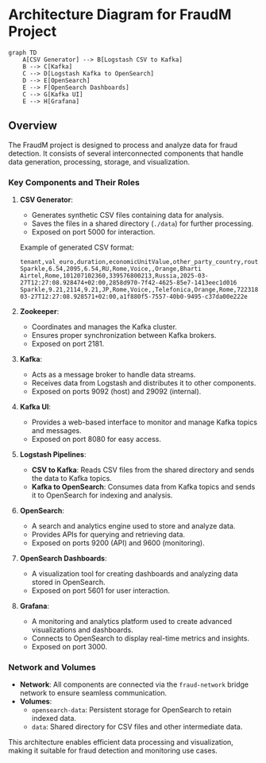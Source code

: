 # Architecture Diagram for FraudM Project

```mermaid
graph TD
    A[CSV Generator] --> B[Logstash CSV to Kafka]
    B --> C[Kafka]
    C --> D[Logstash Kafka to OpenSearch]
    D --> E[OpenSearch]
    E --> F[OpenSearch Dashboards]
    C --> G[Kafka UI]
    E --> H[Grafana]
```

## Overview

The FraudM project is designed to process and analyze data for fraud detection. It consists of several interconnected components that handle data generation, processing, storage, and visualization.

### Key Components and Their Roles

1. **CSV Generator**:
   - Generates synthetic CSV files containing data for analysis.
   - Saves the files in a shared directory (`./data`) for further processing.
   - Exposed on port 5000 for interaction.

   Example of generated CSV format:
   ```csv
   tenant,val_euro,duration,economicUnitValue,other_party_country,routing_dest,service_type__desc,op35,carrier_in,carrier_out,selling_dest,raw_caller_number,raw_called_number,paese_destinazione,timestamp,xdrid
   Sparkle,6.54,2095,6.54,RU,Rome,Voice,,Orange,Bharti Airtel,Rome,101207102360,339576800213,Russia,2025-03-27T12:27:08.928474+02:00,2858d970-7f42-4625-85e7-1413eec1d016
   Sparkle,9.21,2114,9.21,JP,Rome,Voice,,Telefonica,Orange,Rome,722318916061,698101980017,Japan,2025-03-27T12:27:08.928571+02:00,a1f880f5-7557-40b0-9495-c37da00e222e
   ```

2. **Zookeeper**:
   - Coordinates and manages the Kafka cluster.
   - Ensures proper synchronization between Kafka brokers.
   - Exposed on port 2181.

3. **Kafka**:
   - Acts as a message broker to handle data streams.
   - Receives data from Logstash and distributes it to other components.
   - Exposed on ports 9092 (host) and 29092 (internal).

4. **Kafka UI**:
   - Provides a web-based interface to monitor and manage Kafka topics and messages.
   - Exposed on port 8080 for easy access.

5. **Logstash Pipelines**:
   - **CSV to Kafka**: Reads CSV files from the shared directory and sends the data to Kafka topics.
   - **Kafka to OpenSearch**: Consumes data from Kafka topics and sends it to OpenSearch for indexing and analysis.

6. **OpenSearch**:
   - A search and analytics engine used to store and analyze data.
   - Provides APIs for querying and retrieving data.
   - Exposed on ports 9200 (API) and 9600 (monitoring).

7. **OpenSearch Dashboards**:
   - A visualization tool for creating dashboards and analyzing data stored in OpenSearch.
   - Exposed on port 5601 for user interaction.

8. **Grafana**:
   - A monitoring and analytics platform used to create advanced visualizations and dashboards.
   - Connects to OpenSearch to display real-time metrics and insights.
   - Exposed on port 3000.

### Network and Volumes

- **Network**: All components are connected via the `fraud-network` bridge network to ensure seamless communication.
- **Volumes**:
  - `opensearch-data`: Persistent storage for OpenSearch to retain indexed data.
  - `data`: Shared directory for CSV files and other intermediate data.

This architecture enables efficient data processing and visualization, making it suitable for fraud detection and monitoring use cases.
